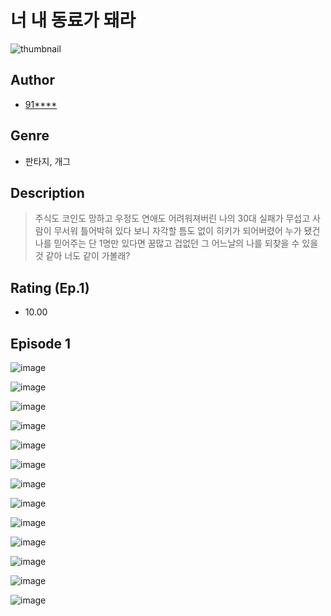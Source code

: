# 너 내 동료가 돼라
![thumbnail](https://image-comic.pstatic.net/user_contents_data/challenge_comic/2023/05/23/200367/upload_3690812251816868150_480x623.jpeg)

## Author
- [91****](https://comic.naver.com/artistTitle?id=200367)

## Genre
- 판타지, 개그

## Description
> 주식도 코인도 망하고 우정도 연애도 어려워져버린 나의 30대 실패가 무섭고 사람이 무서워 틀어박혀 있다 보니 자각할 틈도 없이 히키가 되어버렸어 누가 됐건 나를 믿어주는 단 1명만 있다면 꿈많고 겁없던 그 어느날의 나를 되찾을 수 있을 것 같아 너도 같이 가볼래?


## Rating (Ep.1)
- 10.00

## Episode 1
![image](https://image-comic.pstatic.net/user_contents_data/challenge_comic/2023/05/23/200367/upload_7221629974483187250.jpeg)

![image](https://image-comic.pstatic.net/user_contents_data/challenge_comic/2023/05/23/200367/upload_4123100671591539510.jpeg)

![image](https://image-comic.pstatic.net/user_contents_data/challenge_comic/2023/05/23/200367/upload_7077178336721711924.jpeg)

![image](https://image-comic.pstatic.net/user_contents_data/challenge_comic/2023/05/23/200367/upload_3545233828482330930.jpeg)

![image](https://image-comic.pstatic.net/user_contents_data/challenge_comic/2023/05/23/200367/upload_4120851260548198969.jpeg)

![image](https://image-comic.pstatic.net/user_contents_data/challenge_comic/2023/05/23/200367/upload_3559313074943309625.jpeg)

![image](https://image-comic.pstatic.net/user_contents_data/challenge_comic/2023/05/23/200367/upload_3618416025414087220.jpeg)

![image](https://image-comic.pstatic.net/user_contents_data/challenge_comic/2023/05/23/200367/upload_3775760555414283619.jpeg)

![image](https://image-comic.pstatic.net/user_contents_data/challenge_comic/2023/05/23/200367/upload_3906138444423969121.jpeg)

![image](https://image-comic.pstatic.net/user_contents_data/challenge_comic/2023/05/23/200367/upload_3691042063474123573.jpeg)

![image](https://image-comic.pstatic.net/user_contents_data/challenge_comic/2023/05/23/200367/upload_4120903856687233382.jpeg)

![image](https://image-comic.pstatic.net/user_contents_data/challenge_comic/2023/05/23/200367/upload_3919030395088156728.jpeg)

![image](https://image-comic.pstatic.net/user_contents_data/challenge_comic/2023/05/23/200367/upload_3834024771028345189.jpeg)
